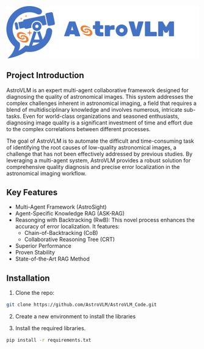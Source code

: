 ![Logo](./imgs/logo.jpg "Logo")

## Project Introduction
AstroVLM is an expert multi-agent collaborative framework designed for diagnosing the quality of astronomical images. This system addresses the complex challenges inherent in astronomical imaging, a field that requires a blend of multidisciplinary knowledge and involves numerous, intricate sub-tasks. Even for world-class organizations and seasoned enthusiasts, diagnosing image quality is a significant investment of time and effort due to the complex correlations between different processes. 

The goal of AstroVLM is to automate the difficult and time-consuming task of identifying the root causes of low-quality astronomical images, a challenge that has not been effectively addressed by previous studies. By leveraging a multi-agent system, AstroVLM provides a robust solution for comprehensive quality diagnosis and precise error localization in the astronomical imaging workflow. 



## Key Features

- Multi-Agent Framework (AstroSight)
- Agent-Specific Knowledge RAG (ASK-RAG)
- Reasonging with Backtracking (RwB): This novel process enhances the accuracy of error localization.  It features:
  - Chain-of-Backtracking (CoB)
  - Collaborative Reasoning Tree (CRT)
-  Superior Performance
-  Proven Stability
-  State-of-the-Art RAG Method

## Installation 
1.  Clone the repo:
```bash
git clone https://github.com/AstroVLM/AstroVLM_Code.git
```
2. Create a new environment to install the libraries

3. Install the required libraries.
```bash
pip install -r requirements.txt
```